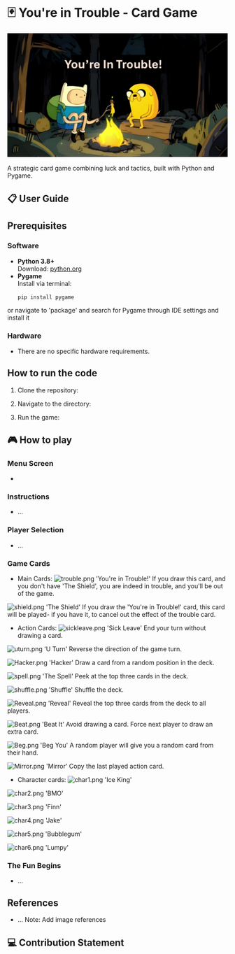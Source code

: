 # 🃏 You're in Trouble - Card Game  

![Gameplay Screenshot](readmescreenshot.png)  

A strategic card game combining luck and tactics, built with Python and Pygame.

## 📋 User Guide  

## Prerequisites
### Software   
- **Python 3.8+**  
  Download: [python.org](https://www.python.org/downloads/)
- **Pygame**  
  Install via terminal:
  ```bash
  pip install pygame
or navigate to 'package' and search for Pygame through IDE settings and install it
  
### Hardware
- There are no specific hardware requirements.

## How to run the code
1. Clone the repository:

2. Navigate to the directory:

3. Run the game:




## 🎮 How to play

### Menu Screen
- 

### Instructions
- ...

### Player Selection
- ...

### Game Cards
- Main Cards:
![trouble.png](trouble.png)
'You're in Trouble!'
  If you draw this card, and you don't have 'The Shield', you are indeed in trouble, and you'll be out of the game.

![shield.png](shield.png)
'The Shield'
  If you draw the 'You're in Trouble!' card, this card will be played- if you have it, to cancel out the effect of the trouble card.



- Action Cards: 
![sickleave.png](sickleave.png)
'Sick Leave'
  End your turn without drawing a card.

![uturn.png](uturn.png)
'U Turn'
  Reverse the direction of the game turn.

![Hacker.png](Hacker.png)
'Hacker'
  Draw a card from a random position in the deck.

![spell.png](spell.png)
'The Spell'
  Peek at the top three cards in the deck.

![shuffle.png](shuffle.png)
'Shuffle'
  Shuffle the deck.

![Reveal.png](Reveal.png)
'Reveal'
  Reveal the top three cards from the deck to all players.

![Beat.png](Beat.png)
'Beat It'
  Avoid drawing a card. Force next player to draw an extra card.

![Beg.png](Beg.png)
'Beg You'
  A random player will give you a random card from their hand.

![Mirror.png](Mirror.png)
'Mirror'
  Copy the last played action card.



- Character cards:
![char1.png](char1.png)
'Ice King'

![char2.png](char2.png)
'BMO'

![char3.png](char3.png)
'Finn'

![char4.png](char4.png)
'Jake'

![char5.png](char5.png)
'Bubblegum'

![char6.png](char6.png)
'Lumpy'



### The Fun Begins
- ...




## References
- ... Note: Add image references




## 💻 Contribution Statement

